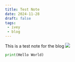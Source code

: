 ```yaml
---
title: Test Note
date: 2024-11-28
draft: false
tags:
 - ivey
 - blog
---
```


This is a test note for the blog
![](https://i.imgur.com/4xoBu7Q.png)
```python
print(Hello World)
```
